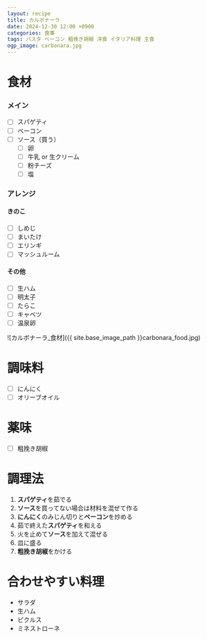```yaml
---
layout: recipe
title: カルボナーラ
date: 2024-12-30 12:00 +0900
categories: 食事
tags: パスタ ベーコン 粗挽き胡椒 洋食 イタリア料理 主食
ogp_image: carbonara.jpg
---
```

# 食材
### メイン
- [ ] スパゲティ
- [ ] ベーコン
- [ ] ソース（買う）
  - [ ] 卵
  - [ ] 牛乳 or 生クリーム
  - [ ] 粉チーズ
  - [ ] 塩

### アレンジ
#### きのこ
- [ ] しめじ
- [ ] まいたけ
- [ ] エリンギ
- [ ] マッシュルーム

#### その他
- [ ] 生ハム
- [ ] 明太子
- [ ] たらこ
- [ ] キャベツ
- [ ] 温泉卵

![カルボナーラ_食材]({{ site.base_image_path }}carbonara_food.jpg)

# 調味料
- [ ] にんにく
- [ ] オリーブオイル

# 薬味
- [ ] 粗挽き胡椒

# 調理法
1. **スパゲティ**を茹でる
2. **ソース**を買ってない場合は材料を混ぜて作る
3. **にんにく**のみじん切りと**ベーコン**を炒める
4. 茹で終えた**スパゲティ**を和える
5. 火を止めて**ソース**を加えて混ぜる
6. 皿に盛る
7. **粗挽き胡椒**をかける

# 合わせやすい料理
- サラダ
- 生ハム
- ピクルス
- ミネストローネ